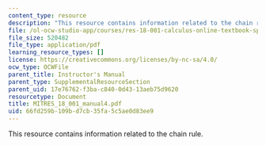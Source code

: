 ```yaml
---
content_type: resource
description: "This resource contains information related to the chain rule. \r\n"
file: /ol-ocw-studio-app/courses/res-18-001-calculus-online-textbook-spring-2005/66fd259b109bd7cb35fa5c5ae0d83ee9_MITRES_18_001_manual4.pdf
file_size: 520482
file_type: application/pdf
learning_resource_types: []
license: https://creativecommons.org/licenses/by-nc-sa/4.0/
ocw_type: OCWFile
parent_title: Instructor's Manual
parent_type: SupplementalResourceSection
parent_uid: 17e76762-f3ba-c840-0d43-13aeb75d9620
resourcetype: Document
title: MITRES_18_001_manual4.pdf
uid: 66fd259b-109b-d7cb-35fa-5c5ae0d83ee9
---
```

This resource contains information related to the chain rule. 
